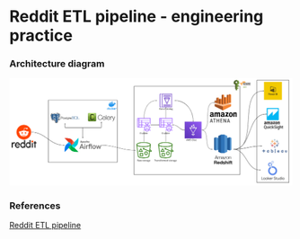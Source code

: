 
# Reddit ETL pipeline - engineering practice

### Architecture diagram

<img src="./resources/RedditDataEngineering.png"/>

### References

[Reddit ETL pipeline](https://www.youtube.com/watch?v=LSlt6iVI_9Y)